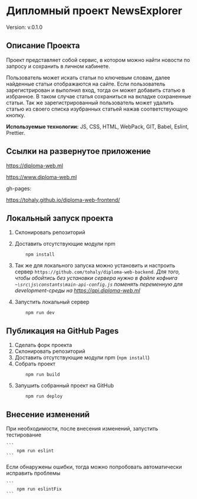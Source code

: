 # Дипломный проект NewsExplorer

Version: v.0.1.0

## Описание Проекта

Проект представляет собой сервис, в котором можно найти новости по запросу и сохранить в личном кабинете.

Пользователь может искать статьи по ключевым словам, далее найденные статьи отображаются на сайте. Если пользователь зарегистрирован и выполнил вход, тогда он может добавить статью в избранное. В таком случае статья сохраниться на вкладке сохраненные статьи.
Так же зарегистрированный пользователь может удалить статью из своего списка изубранных статьей нажав соответствующую кнопку.

**Используемые технологии:** JS, CSS, HTML, WebPack, GIT, Babel, Eslint, Prettier.

## Ссылки на развернутое приложение

https://diploma-web.ml

https://www.diploma-web.ml

gh-pages:

https://tohaly.github.io/diploma-web-frontend/

## Локальный запуск проекта

1. Склонировать репозиторий
2. Доставить отсутствующие модули npm
   ```
       npm install
   ```
3. Так же для локального запуска можно установить и настроить сервер `https://github.com/tohaly/diploma-web-backend`. _Для того, чтобы обойтись без установки сервера нужно в файле кофнига `~\src\js\constants\main-api-config.js` поменять переменную для development-среды на https://api.diploma-web.ml_

4. Запустить локальный сервер
   ```
       npm run dev
   ```

## Публикация на GitHub Pages

1. Сделать форк проекта
2. Склонировать репозиторий
3. Доставить отсутствующие модули npm (`npm install`)
4. Собрать проект
   ```
       npm run build
   ```
5. Запушить собранный проект на GitHub
   ```
       npm run deploy
   ```

## Внесение изменений

При необходимости, после внесения изменений, запустить тестирование

    ```
        npm run eslint
    ```

Если обнаружены ошибки, тогда можно попробовать автоматически исправить проблемы

    ```
        npm run eslintFix
    ```
